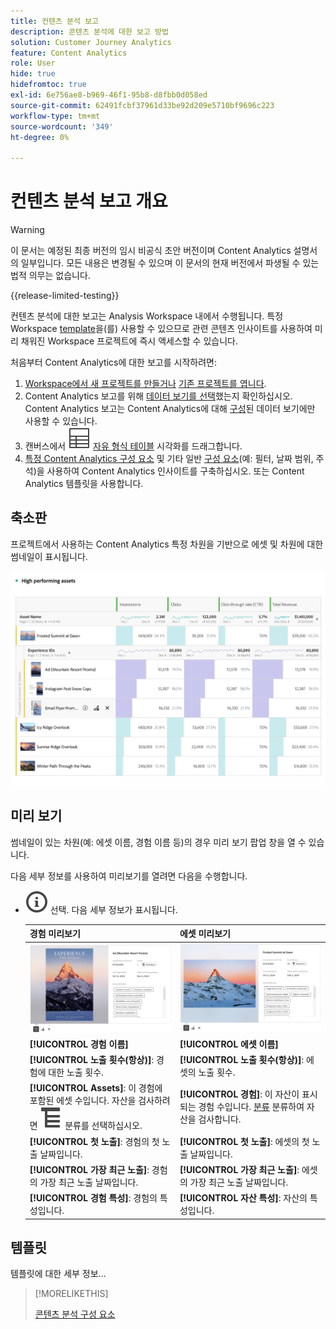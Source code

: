 ```yaml
---
title: 컨텐츠 분석 보고
description: 콘텐츠 분석에 대한 보고 방법
solution: Customer Journey Analytics
feature: Content Analytics
role: User
hide: true
hidefromtoc: true
exl-id: 6e756ae8-b969-46f1-95b8-d8fbb0d058ed
source-git-commit: 62491fcbf37961d33be92d209e5710bf9696c223
workflow-type: tm+mt
source-wordcount: '349'
ht-degree: 0%

---
```


# 컨텐츠 분석 보고 개요

>[!WARNING]
>
>이 문서는 예정된 최종 버전의 임시 비공식 초안 버전이며 Content Analytics 설명서의 일부입니다. 모든 내용은 변경될 수 있으며 이 문서의 현재 버전에서 파생될 수 있는 법적 의무는 없습니다.
>

{{release-limited-testing}}

컨텐츠 분석에 대한 보고는 Analysis Workspace 내에서 수행됩니다. 특정 Workspace [template](#template)을(를) 사용할 수 있으므로 관련 콘텐츠 인사이트를 사용하여 미리 채워진 Workspace 프로젝트에 즉시 액세스할 수 있습니다.

처음부터 Content Analytics에 대한 보고를 시작하려면:

1. [Workspace에서 새 프로젝트를 만들거나](/help/analysis-workspace/build-workspace-project/create-projects.md) [기존 프로젝트를 엽니다](/help/analysis-workspace/build-workspace-project/open-projects.md).
1. Content Analytics 보고를 위해 [데이터 보기를 선택](/help/analysis-workspace/c-panels/panels.md#data-view)했는지 확인하십시오. Content Analytics 보고는 Content Analytics에 대해 [구성](/help/content-analytics/config/configuration.md)된 데이터 보기에만 사용할 수 있습니다.
1. 캔버스에서 ![테이블](/help/assets/icons/Table.svg) [자유 형식 테이블](/help/analysis-workspace/visualizations/freeform-table/freeform-table.md) 시각화를 드래그합니다.
1. [특정 Content Analytics 구성 요소](components.md) 및 기타 일반 [구성 요소](/help/components/overview.md)(예: 필터, 날짜 범위, 주석)을 사용하여 Content Analytics 인사이트를 구축하십시오. 또는 Content Analytics 템플릿을 사용합니다.

## 축소판

프로젝트에서 사용하는 Content Analytics 특정 차원을 기반으로 에셋 및 차원에 대한 썸네일이 표시됩니다.

![콘텐츠 분석 썸네일](../assets/aca-thumbnails.png)

## 미리 보기

썸네일이 있는 차원(예: 에셋 이름, 경험 이름 등)의 경우 미리 보기 팝업 창을 열 수 있습니다.

다음 세부 정보를 사용하여 미리보기를 열려면 다음을 수행합니다.

* ![InfoOutline](/help/assets/icons/InfoOutline.svg) 선택. 다음 세부 정보가 표시됩니다.

  | 경험 미리보기 | 에셋 미리보기 |
  |---|---|
  | ![Content Analytics 경험 미리 보기](../assets/aca-experience-preview.png) | ![Content Analytics 자산 미리 보기](../assets/aca-asset-preview.png) |
  | **[!UICONTROL 경험 이름]** | **[!UICONTROL 에셋 이름]** |
  | **[!UICONTROL 노출 횟수(항상)]**: 경험에 대한 노출 횟수. | **[!UICONTROL 노출 횟수(항상)]**: 에셋의 노출 횟수. |
  | **[!UICONTROL Assets]**: 이 경험에 포함된 에셋 수입니다. 자산을 검사하려면 ![분류](/help/assets/icons/Breakdown.svg) 분류를 선택하십시오. | **[!UICONTROL 경험]**: 이 자산이 표시되는 경험 수입니다. [분류](/help/assets/icons/Breakdown.svg) 분류하여 자산을 검사합니다. |
  | **[!UICONTROL 첫 노출]**: 경험의 첫 노출 날짜입니다. | **[!UICONTROL 첫 노출]**: 에셋의 첫 노출 날짜입니다. |
  | **[!UICONTROL 가장 최근 노출]**: 경험의 가장 최근 노출 날짜입니다. | **[!UICONTROL 가장 최근 노출]**: 에셋의 가장 최근 노출 날짜입니다. |
  | **[!UICONTROL 경험 특성]**: 경험의 특성입니다. | **[!UICONTROL 자산 특성]**: 자산의 특성입니다. |


## 템플릿

템플릿에 대한 세부 정보...


>[!MORELIKETHIS]
>
>[콘텐츠 분석 구성 요소](components.md)
>
